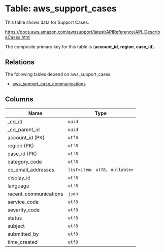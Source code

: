 # Table: aws_support_cases

This table shows data for Support Cases.

https://docs.aws.amazon.com/awssupport/latest/APIReference/API_DescribeCases.html

The composite primary key for this table is (**account_id**, **region**, **case_id**).

## Relations

The following tables depend on aws_support_cases:
  - [aws_support_case_communications](aws_support_case_communications)

## Columns

| Name          | Type          |
| ------------- | ------------- |
|_cq_id|`uuid`|
|_cq_parent_id|`uuid`|
|account_id (PK)|`utf8`|
|region (PK)|`utf8`|
|case_id (PK)|`utf8`|
|category_code|`utf8`|
|cc_email_addresses|`list<item: utf8, nullable>`|
|display_id|`utf8`|
|language|`utf8`|
|recent_communications|`json`|
|service_code|`utf8`|
|severity_code|`utf8`|
|status|`utf8`|
|subject|`utf8`|
|submitted_by|`utf8`|
|time_created|`utf8`|